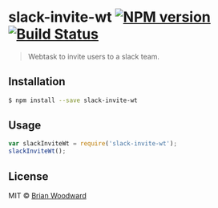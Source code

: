 # slack-invite-wt [![NPM version](https://badge.fury.io/js/slack-invite-wt.svg)](https://npmjs.org/package/slack-invite-wt) [![Build Status](https://travis-ci.org/sellside/slack-invite-wt.svg?branch=master)](https://travis-ci.org/sellside/slack-invite-wt)

> Webtask to invite users to a slack team.

## Installation

```sh
$ npm install --save slack-invite-wt
```

## Usage

```js
var slackInviteWt = require('slack-invite-wt');
slackInviteWt();
```

## License

MIT © [Brian Woodward](https://github.com/doowb)

